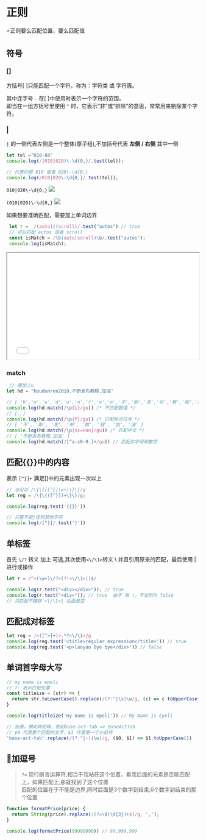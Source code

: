 # 正则

⭐<blue>正则要么匹配位置，要么匹配值</blue>

## 符号
### []
方括号[ ]只能匹配一个字符，称为：字符类 或 字符簇。  

其中连字号 `-` 在[ ]中使用时表示一个字符的范围。  
即当在一组方括号里使用 `^` 时，它表示”非”或”排除”的意思，常常用来剔除某个字符。
### | 
`|` 的一侧代表左侧是一个整体(原子组),不加括号代表 **左侧 / 右侧** <blue>其中一侧</blue>

```js
let tel ="010-88"
console.log(/(010|020)\-\d{0,}/.test(tel));

// 代表的是 010 或者 020\-\d{0,}
console.log(/010|020\-\d{0,}/.test(tel));
```
`010|020\-\d{0,}`
<img src="@img/pattern1.png"/>

`(010|020)\-\d{0,}`
<img src="@img/pattern2.png"/>


如果想要准确匹配，需要加上单词边界
```js
 let r =  /(auto)|(scroll)/.test("autos") // true
 // 可以匹配 autos 或者 scroll
 const isMatch = /\b(auto|scroll)\b/.test("autos");
 console.log(isMatch);  
```

<iframe
  height="280"
  width="100%"
  frameborder="1"
  src="//unpkg.com/javascript-playgrounds@^1.0.0/public/index.html?#data=%7B%22code%22%3A%22let%20tel%20%3D%5C%22010-88%5C%22%5Cn%5Cnlet%20x%20%3D%20tel.match(%2F010%7C020-%2Bd%7B0%2C%7D%2F)%5Cnconsole.log(x)%5Cn%5Cnlet%20x1%20%3D%20tel.match(%2F(010%7C020)-%2Bd%7B0%2C%7D%2F)%5Cnconsole.log(x1)%22%7D"
></iframe>

### match
```js
 // 要加上u
let hd = "houdunren2010.不断发布教程,加油"

// [ 'h','o','u','d','u','n','r','e','n','不','断','发','布','教','程','加','油' ]
console.log(hd.match(/\p{L}/gu)) /* 不匹配数值 */
// [.,]
console.log(hd.match(/\p{P}/gu)) /* 匹配标点符号 */
// [ '不', '断', '发', '布', '教', '程', '加', '油' ]
console.log(hd.match(/\p{sc=Han}/gu)) /* 匹配中文 */
// [ '不断发布教程,加油' ]
console.log(hd.match(/[^a-z0-9.]+/gu)) // 匹配非字母和数字
```


## 匹配{{}}中的内容
表示 `[^}]+` 满足[]中的元素出现一次以上
```js
// 也可以 /\{\{([^}]\w+)\}\}/g
let reg = /\{\{([^}])+\}\}/g;

console.log(reg.test('{{}}'))

// 只要不是}任何其他字符
console.log(/[^}]/.test('}'))
```

## 单标签
首先 `\/?` 转义 加上 可选,其次使用`<\/\1>`转义 \ 并且引用原来的匹配，最后使用 | 进行或操作
```js
let r = /^<(\w+)\/?>(?:<\/\1>|)$/

console.log(r.test("<div></div>")); // true
console.log(r.test("<div>")); // true  由于 有 |，不加则为 false
// 只匹配不捕获 <\/\1>| 后面是空
```
## 匹配成对标签
```js
let reg = /<([^>]+)>.*?<\/\1>/g
console.log(reg.test('<title>regular expression</title>')) // true
console.log(reg.test('<p>laoyao bye bye</div>')) // false
```

## 单词首字母大写
```js
// my name is epeli
// ?: 表示匹配位置
const titleize = (str) => {
  return str.toLowerCase().replace(/(?:^|\s)\w/g, (c) => c.toUpperCase())
}

console.log(titleize('my name is epeli')) // My Name Is Epeli

// 拓展，横向转驼峰，例如base-act-tab => BaseActTab
// $0 代表整个匹配的文字，$1 代表第一个小括号
'base-act-tab'.replace(/(?:^|-)(\w)/g, ($0, $1) => $1.toUpperCase()) 
```
## 🚀加逗号
> `?=` 现行断言运算符,相当于我站在这个位置，看我后面的元素是否能匹配上，如果匹配上,那就找到了这个位置  
> 匹配的位置在于不能是边界,同时后面是3个数字到结束,6个数字到结束的那个位置
```js
function formatPrice(price) {
  return String(price).replace(/(?=\B(\d{3})+$)/g, ',');
}

console.log(formatPrice(99999999)) // 99,999,999
```
